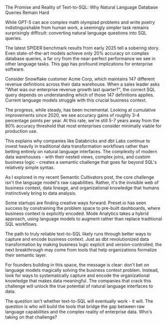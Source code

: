 The Promise and Reality of Text-to-SQL: Why Natural Language Database Queries Remain Hard

While GPT-5 can ace complex math olympiad problems and write poetry indistinguishable from human work, a seemingly simpler task remains surprisingly difficult: converting natural language questions into SQL queries.

The latest SPIDER benchmark results from early 2025 tell a sobering story. Even state-of-the-art models achieve only 20% accuracy on complex database queries, a far cry from the near-perfect performance we see in other language tasks. This gap has profound implications for enterprise software.

Consider Snowflake customer Acme Corp, which maintains 147 different revenue definitions across their data warehouse. When a sales leader asks "What was our enterprise revenue growth last quarter?", the correct SQL query depends on understanding which of those 147 definitions applies. Current language models struggle with this crucial business context.

The progress, while steady, has been incremental. Looking at cumulative improvements since 2020, we see accuracy gains of roughly 3-4 percentage points per year. At this rate, we're still 5-7 years away from the 80% accuracy threshold that most enterprises consider minimally viable for production use.

This explains why companies like Databricks and dbt Labs continue to invest heavily in traditional data transformation workflows rather than betting entirely on natural language interfaces. The complexity of modern data warehouses - with their nested views, complex joins, and custom business logic - creates a semantic challenge that goes far beyond SQL's relatively simple syntax.

As I explored in my recent Semantic Cultivators post, the core challenge isn't the language model's raw capabilities. Rather, it's the invisible web of business context, data lineage, and organizational knowledge that humans instinctively bring to data analysis.

Some startups are finding creative ways forward. Preset.io has seen success by constraining the problem space to pre-built dashboards, where business context is explicitly encoded. Mode Analytics takes a hybrid approach, using language models to augment rather than replace traditional SQL workflows.

The path to truly reliable text-to-SQL likely runs through better ways to capture and encode business context. Just as dbt revolutionized data transformation by making business logic explicit and version-controlled, the next breakthrough may come from tools that help organizations formalize their semantic layer.

For founders building in this space, the message is clear: don't bet on language models magically solving the business context problem. Instead, look for ways to systematically capture and encode the organizational knowledge that makes data meaningful. The companies that crack this challenge will unlock the true potential of natural language interfaces to data.

The question isn't whether text-to-SQL will eventually work - it will. The question is who will build the tools that bridge the gap between raw language capabilities and the complex reality of enterprise data. Who's taking on that challenge?